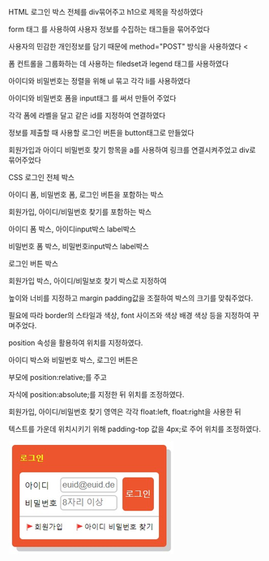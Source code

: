 HTML
로그인 박스 전체를 div묶어주고 h1으로 제목을 작성하였다

form 태그 를 사용하여 사용자 정보를 수집하는 태그들을 묶어주었다

사용자의 민감한 개인정보를 담기 때문에 method="POST" 방식을 사용하였다 <

폼 컨트롤을 그룹화하는 데 사용하는 filedset과 legend 태그를 사용하였다

아이디와 비밀번호는 정렬을 위해 ul 묶고 각각 li를 사용하였다

아이디와 비밀번호 폼을 input태그 를 써서 만들어 주었다

각각 폼에 라벨을 달고 같은 id를 지정하여 연결하였다

정보를 제출할 때 사용할 로그인 버튼을 button태그로 만들었다

회원가입과 아이디 비밀번호 찾기 항목을 a를 사용하여 링크를 연결시켜주었고 div로 묶어주었다

CSS
로그인 전체 박스

아이디 폼, 비밀번호 폼, 로그인 버튼을 포함하는 박스

회원가입, 아이디/비밀번호 찾기를 포함하는 박스

아이디 폼 박스, 아이디input박스 label박스

비밀번호 폼 박스, 비밀번호input박스 label박스

로그인 버튼 박스

회원가입 박스, 아이디/비밀보호 찾기 박스로 지정하여

높이와 너비를 지정하고 margin padding값을 조절하여 박스의 크기를 맞춰주었다.

필요에 따라 border의 스타일과 색상, font 사이즈와 색상 배경 색상 등을 지정하여 꾸며주었다.

position 속성을 활용하여 위치를 지정하였다.

아이디 박스와 비밀번호 박스, 로그인 버튼은

부모에 position:relative;를 주고

자식에 position:absolute;를 지정한 뒤 위치를 조정하였다.

회원가입, 아이디/비밀번호 찾기 영역은 각각 float:left, float:right을 사용한 뒤

텍스트를 가운데 위치시키기 위해 padding-top 값을 4px;로 주어 위치를 조정하였다.

![](2023-06-09-02-09-47.png)

